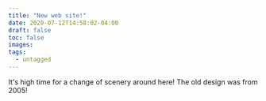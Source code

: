 ```yaml
---
title: "New web site!"
date: 2020-07-12T14:58:02-04:00
draft: false
toc: false
images:
tags:
  - untagged
---
```

It's high time for a change of scenery around here! The old design was from 2005!
